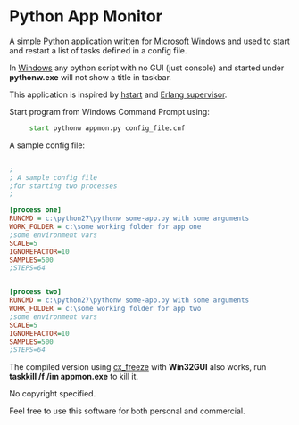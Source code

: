 # Python App Monitor
A simple [Python](https://www.python.org/) application written 
for [Microsoft Windows](https://www.microsoft.com/en-us/windows) and 
used to start and restart a list of tasks defined in a config file.

In [Windows](https://www.microsoft.com/en-us/windows) any python script 
with no GUI (just console) and started under **pythonw.exe** will not show 
a title in taskbar.

This application is inspired by [hstart](https://www.ntwind.com/software/hstart.html) 
and [Erlang supervisor](http://erlang.org/doc/man/supervisor.html).

Start program from Windows Command Prompt using:
```bat
     start pythonw appmon.py config_file.cnf
``` 

A sample config file:

```ini

;
; A sample config file
;for starting two processes
;

[process one]
RUNCMD = c:\python27\pythonw some-app.py with some arguments
WORK_FOLDER = c:\some working folder for app one
;some environment vars
SCALE=5
IGNOREFACTOR=10
SAMPLES=500
;STEPS=64


[process two]
RUNCMD = c:\python27\pythonw some-app.py with some arguments
WORK_FOLDER = c:\some working folder for app two
;some environment vars
SCALE=5
IGNOREFACTOR=10
SAMPLES=500
;STEPS=64

```

The compiled version using [cx_freeze](https://pypi.org/project/cx_Freeze/) with **Win32GUI** also works, run **taskkill /f /im appmon.exe** to kill it.

No copyright specified.

Feel free to use this software for both personal and commercial.
